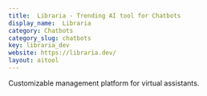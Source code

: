 ```yaml
---
title:  Libraria - Trending AI tool for Chatbots
display_name:  Libraria
category: Chatbots
category_slug: chatbots
key: libraria_dev
website: https://libraria.dev/
layout: aitool
---
```


Customizable management platform for virtual assistants.
